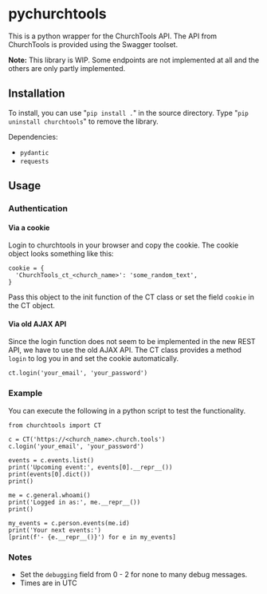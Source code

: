 # pychurchtools

This is a python wrapper for the ChurchTools API.
The API from ChurchTools is provided using the Swagger toolset.

__Note:__ This library is WIP.
Some endpoints are not implemented at all and the others are only partly
implemented.

## Installation

To install, you can use "`pip install .`" in the source directory.
Type "`pip uninstall churchtools`" to remove the library.

Dependencies:

- `pydantic`
- `requests`

## Usage

### Authentication

#### Via a cookie

Login to churchtools in your browser and copy the cookie.
The cookie object looks something like this:

```python3
cookie = {
  'ChurchTools_ct_<church_name>': 'some_random_text',
}
```

Pass this object to the init function of the CT class or set the field `cookie`
in the CT object.

#### Via old AJAX API

Since the login function does not seem to be implemented in the new REST API, we
have to use the old AJAX API.
The CT class provides a method `login` to log you in and set the cookie
automatically.

```python3
ct.login('your_email', 'your_password')
```

### Example

You can execute the following in a python script to test the functionality.

```python3
from churchtools import CT

c = CT('https://<church_name>.church.tools')
c.login('your_email', 'your_password')

events = c.events.list()
print('Upcoming event:', events[0].__repr__())
print(events[0].dict())
print()

me = c.general.whoami()
print('Logged in as:', me.__repr__())
print()

my_events = c.person.events(me.id)
print('Your next events:')
[print(f'- {e.__repr__()}') for e in my_events]
```

### Notes

- Set the `debugging` field from 0 - 2 for none to many debug messages.
- Times are in UTC
